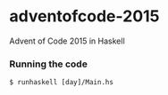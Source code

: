 # adventofcode-2015
Advent of Code 2015 in Haskell

### Running the code
```shell
$ runhaskell [day]/Main.hs
```
